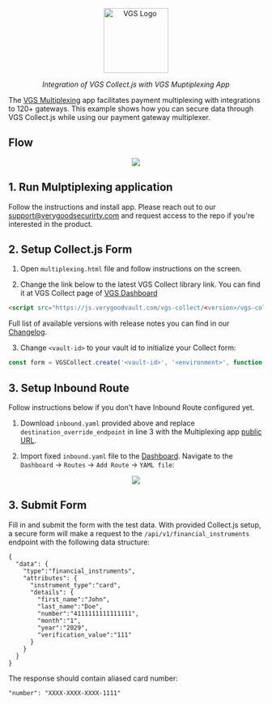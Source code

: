 <p align="center"><a href="https://www.verygoodsecurity.com/"><img src="https://avatars0.githubusercontent.com/u/17788525" width="128" alt="VGS Logo"></a></p>
<p align="center"><i>Integration of VGS Collect.js with VGS Muptiplexing App</i></p>

The [VGS Multiplexing](https://github.com/verygoodsecurity/multiplexing/blob/master/integration/README.md) app facilitates payment multiplexing with integrations to 120+ gateways. This example shows how you can secure data through VGS Collect.js while using our payment gateway multiplexer.

## Flow

<p align="center">
  <img src="https://api.media.atlassian.com/file/804e00b0-78b7-4738-b6f5-a82224a5e8af/binary?token=eyJhbGciOiJIUzI1NiJ9.eyJpc3MiOiI5N2Y2ODMyNS0yNTlhLTQxZjAtYWQyNi1iYjA4ZmVjZWQyZGQiLCJhY2Nlc3MiOnsidXJuOmZpbGVzdG9yZTpmaWxlOjgwNGUwMGIwLTc4YjctNDczOC1iNmY1LWE4MjIyNGE1ZThhZiI6WyJyZWFkIl19LCJleHAiOjE2MTgwMDYyMjUsIm5iZiI6MTYxNzkyMzI0NX0.FGxs70deJGR5iqb1Ew7Bz467E2KxpTkURST0o5OTUiE&client=97f68325-259a-41f0-ad26-bb08feced2dd&name=multiplexing-runtime-flow.png" />
</p>

## 1. Run Mulptiplexing application

Follow the instructions and install 
<a href="https://github.com/verygoodsecurity/multiplexing/blob/master/integration/README.md" taraget="_blank"></a> app. 
Please reach out to our <a href="mailto:support@verygoodsecurirty.com">support@verygoodsecurirty.com</a> and request access to the repo if you're interested in the product.

## 2. Setup Collect.js Form

1. Open `multiplexing.html` file and follow instructions on the screen.

2. Change the link below to the latest VGS Collect library link. You can find it at VGS Collect page of [VGS Dashboard](https://dashboard.verygoodsecurity.com/)

```html
<script src="https://js.verygoodvault.com/vgs-collect/<version>/vgs-collect.js"></script>
```
Full list of available versions with release notes you can find in our [Changelog](https://www.verygoodsecurity.com/docs/vgs-collect/js/changelog).

3. Change `<vault-id>` to your vault id to initialize your Collect form:

```javascript
const form = VGSCollect.create('<vault-id>', '<environment>', function(state) {});
```

## 3. Setup Inbound Route

Follow instructions below if you don't have Inbound Route configured yet.

1. Download `inbound.yaml` provided above and replace `destination_override_endpoint` in line 3 with the Multiplexing app <a href="https://github.com/verygoodsecurity/multiplexing/blob/master/integration/README.md#deployment" target="blank">public URL</a>.

2. Import fixed `inbound.yaml` file to the <a href="https://dashboard.verygoodsecurity.com/" target="_blank">Dashboard</a>. Navigate to the `Dashboard` -> `Routes` -> `Add Route` -> `YAML file`:

<p align="center">
<img src="https://media.giphy.com/media/OgBQvlslOaDMeFrHJE/giphy.gif" />
</p>

## 3. Submit Form

Fill in and submit the form with the test data. With provided Collect.js setup, a secure form will make a request to the `/api/v1/financial_instruments` endpoint with the following data structure:

```
{
  "data": {
    "type":"financial_instruments",
    "attributes": {
      "instrument_type":"card",
      "details": {
        "first_name":"John",
        "last_name":"Doe",
        "number":"4111111111111111",
        "month":"1",
        "year":"2029",
        "verification_value":"111"
      }
    }
  }
}
```

The response should contain aliased card number:

```
"number": "XXXX-XXXX-XXXX-1111"
